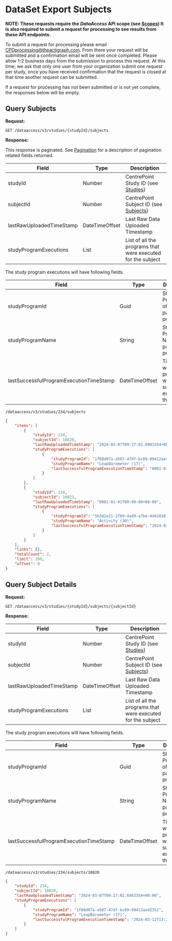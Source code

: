 # DataSet Export Subjects

**NOTE: These requests require the *DataAccess* API scope (see [Scopes](scopes.md)) It is also required to submit a request for processing to see results from these API endpoints.**

To submit a request for processing please email CPDprocessing@theactigraph.com. From there your request will be submitted and a confirmation email will be sent once completed.  Please allow 1-2 business days from the submission to process this request. At this time, we ask that only one user from your organization submit one request per study, once you have received confirmation that the request is closed at that time another request can be submitted.

If a request for processing has not been submitted or is not yet complete, the responses below will be empty.

## Query Subjects

**Request:**

```http
GET /dataaccess/v3/studies/{studyId}/subjects
```

**Response:**

This response is paginated. See [Pagination](pagination.md) for a description of pagination related fields returned.

|Field|Type|Description|
|-----|----|-----------|
|studyId|Number|CentrePoint Study ID (see [Studies](studies.md))|
|subjectId|Number|CentrePoint Subject ID (see [Subjects](subjects.md))|
|lastRawUploadedTimeStamp|DateTimeOffset|Last Raw Data Uploaded Timestamp|
|studyProgramExecutions|List|List of all the programs that were executed for the subject|

The study program executions will have following fields.

|Field|Type|Description|
|-----|----|-----------|
|studyProgramId|Guid|Study Program Id of a particular program|
|studyProgramName|String|Study Program Name of a particular program|
|lastSuccessfulProgramExecutionTimeStamp|DateTimeOffset|Timestamp when the program was successfully exscuted for the subject|

```examples
/dataaccess/v3/studies/234/subjects
```

```json
{
    "items": [
        {
            "studyId": 234,
            "subjectId": 10820,
            "lastRawUploadedTimeStamp": "2024-03-07T09:27:02.6983354+00:00",
            "studyProgramExecutions": [
                {
                    "studyProgramId": "1f08d07a-a507-47df-bc89-09412ae42352",
                    "studyProgramName": "LeapBarometer (17)",
                    "lastSuccessfulProgramExecutionTimeStamp": "0001-01-01T00:00:00+00:00"
                }
            ]
        },
        {
            "studyId": 234,
            "subjectId": 10821,
            "lastRawUploadedTimeStamp": "0001-01-01T00:00:00+00:00",
            "studyProgramExecutions": [
                {
                    "studyProgramId": "5b342a11-2fb9-4ad9-a7be-4d410181f51c",
                    "studyProgramName": "Activity (30)",
                    "lastSuccessfulProgramExecutionTimeStamp": "2024-03-07T06:58:03.6743755+00:00"
                }
            ]
        }
    ],
    "links": {},
    "totalCount": 2,
    "limit": 100,
    "offset": 0
}
```

## Query Subject Details

**Request:**

```http
GET /dataaccess/v3/studies/{studyId}/subjects/{subjectId}
```

**Response:**

|Field|Type|Description|
|-----|----|-----------|
|studyId|Number|CentrePoint Study ID (see [Studies](studies.md))|
|subjectId|Number|CentrePoint Subject ID (see [Subjects](subjects.md))|
|lastRawUploadedTimeStamp|DateTimeOffset|Last Raw Data Uploaded Timestamp|
|studyProgramExecutions|List|List of all the programs that were executed for the subject|

The study program executions will have following fields.

|Field|Type|Description|
|-----|----|-----------|
|studyProgramId|Guid|Study Program Id of a particular program|
|studyProgramName|String|Study Program Name of a particular program|
|lastSuccessfulProgramExecutionTimeStamp|DateTimeOffset|Timestamp when the program was successfully exscuted for the subject|

```examples
/dataaccess/v3/studies/234/subjects/10820
```

```json
{
    "studyId": 234,
    "subjectId": 10820,
    "lastRawUploadedTimeStamp": "2024-03-07T09:27:02.6983354+00:00",
    "studyProgramExecutions": [
        {
            "studyProgramId": "1f08d07a-a507-47df-bc89-09412ae42352",
            "studyProgramName": "LeapBarometer (17)",
            "lastSuccessfulProgramExecutionTimeStamp": "2024-03-12T13:26:19.0936591+00:00"
        }
    ]
}
```
